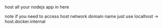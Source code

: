host all your nodejs app in here

note if you need to access host network domain name just use
localhost -> host.docker.internal 